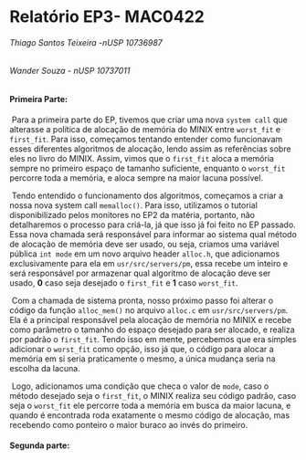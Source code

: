 # Relatório EP3- MAC0422

###### Thiago Santos Teixeira -nUSP 10736987

###### Wander Souza - nUSP 10737011

### 

#### Primeira Parte:

​	Para a primeira parte do EP, tivemos que criar uma nova `system call` que alterasse a política de alocação de memória do MINIX entre `worst_fit` e `first_fit`. Para isso, começamos tentando entender como funcionavam esses diferentes algoritmos de alocação, lendo assim as referências sobre eles no livro do MINIX. Assim, vimos que o `first_fit` aloca a memória sempre no primeiro espaço de tamanho suficiente, enquanto o `worst_fit` percorre toda a memória, e aloca sempre na maior lacuna possível.

​	Tendo entendido o funcionamento dos algoritmos, começamos a criar a nossa nova system call `memalloc()`. Para isso, utilizamos o tutorial disponibilizado pelos monitores no EP2 da matéria, portanto, não detalharemos o processo para criá-la, já que isso já foi feito no EP passado. Essa nova chamada será responsável para informar ao sistema qual método de alocação de memória deve ser usado, ou seja, criamos uma variável pública `int mode` em um novo arquivo header `alloc.h`, que adicionamos exclusivamente para ela em `usr/src/servers/pm`, essa recebe um inteiro e será responsável por armazenar qual algoritmo de alocação deve ser usado, **0** caso seja desejado o `first_fit` e **1** caso `worst_fit`.

​	Com a chamada de sistema pronta, nosso próximo passo foi alterar o código da função `alloc_mem()` no arquivo `alloc.c` em `usr/src/servers/pm`. Ela é a principal responsável pela alocação de memória no MINIX e recebe como parâmetro o tamanho do espaço desejado para ser alocado, e realiza por padrão o `first_fit`. Tendo isso em mente, percebemos que era simples adicionar o `worst_fit` como opção, isso já que, o código para alocar a memória em si seria praticamente o mesmo, a única mudança seria na escolha da lacuna.

​	Logo, adicionamos uma condição que checa o valor de `mode`, caso o método desejado seja o `first_fit`, o MINIX realiza seu código padrão, caso seja o `worst_fit` ele percorre toda a memória em busca da maior lacuna, e quando é encontrada roda exatamente o mesmo código de alocação, mas recebendo como ponteiro o maior buraco ao invés do primeiro.

#### Segunda parte:



​	
